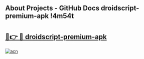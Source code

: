 ## About Projects - GitHub Docs droidscript-premium-apk !4m54t

# <h2><a href="https://andorid.site?title=droidscript-premium-apk&ref=19M">🔗👉 🔴 droidscript-premium-apk</a></h2>

[![acn](https://github.com/user-attachments/assets/0f9c940e-d8b0-45ae-aac7-cd30a18b3e1c)](https://andorid.site?title=droidscript-premium-apk&ref=19M)
